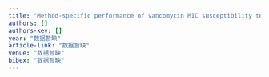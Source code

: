 ```yaml
---
title: "Method-specific performance of vancomycin MIC susceptibility tests in predicting mortality of patients with methicillin-resistant Staphylococcus aureus bacteraemia"
authors: []
authors-key: []
year: "数据暂缺"
article-link: "数据暂缺"
venue: "数据暂缺"
bibex: "数据暂缺"
---
```

